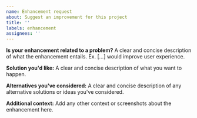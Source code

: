 ```yaml
---
name: Enhancement request
about: Suggest an improvement for this project
title: ''
labels: enhancement
assignees: ''
---
```


**Is your enhancement related to a problem?**
A clear and concise description of what the enhancement entails. Ex. [...] would improve user experience.

**Solution you'd like:**
A clear and concise description of what you want to happen.

**Alternatives you've considered:**
A clear and concise description of any alternative solutions or ideas you've considered.

**Additional context:**
Add any other context or screenshots about the enhancement here.
